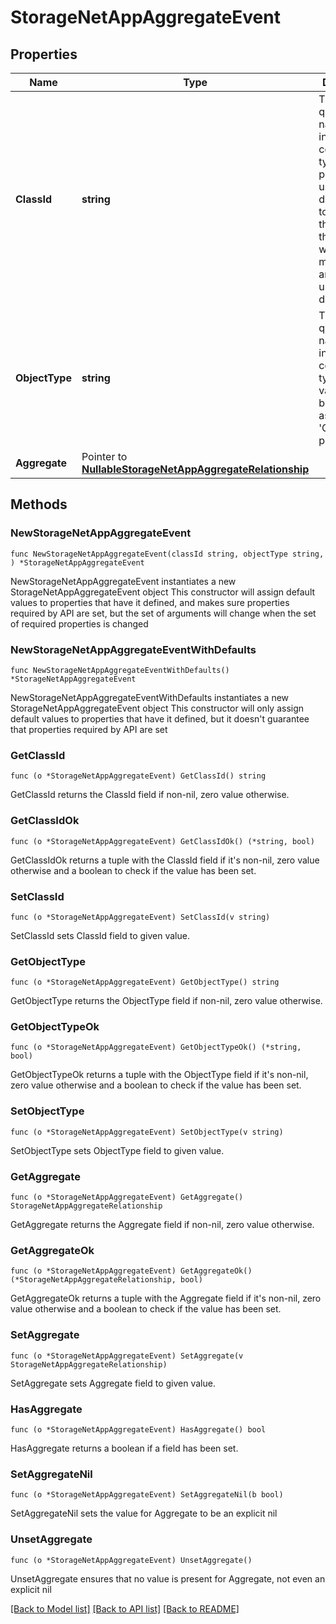 # StorageNetAppAggregateEvent

## Properties

Name | Type | Description | Notes
------------ | ------------- | ------------- | -------------
**ClassId** | **string** | The fully-qualified name of the instantiated, concrete type. This property is used as a discriminator to identify the type of the payload when marshaling and unmarshaling data. | [default to "storage.NetAppAggregateEvent"]
**ObjectType** | **string** | The fully-qualified name of the instantiated, concrete type. The value should be the same as the &#39;ClassId&#39; property. | [default to "storage.NetAppAggregateEvent"]
**Aggregate** | Pointer to [**NullableStorageNetAppAggregateRelationship**](StorageNetAppAggregateRelationship.md) |  | [optional] 

## Methods

### NewStorageNetAppAggregateEvent

`func NewStorageNetAppAggregateEvent(classId string, objectType string, ) *StorageNetAppAggregateEvent`

NewStorageNetAppAggregateEvent instantiates a new StorageNetAppAggregateEvent object
This constructor will assign default values to properties that have it defined,
and makes sure properties required by API are set, but the set of arguments
will change when the set of required properties is changed

### NewStorageNetAppAggregateEventWithDefaults

`func NewStorageNetAppAggregateEventWithDefaults() *StorageNetAppAggregateEvent`

NewStorageNetAppAggregateEventWithDefaults instantiates a new StorageNetAppAggregateEvent object
This constructor will only assign default values to properties that have it defined,
but it doesn't guarantee that properties required by API are set

### GetClassId

`func (o *StorageNetAppAggregateEvent) GetClassId() string`

GetClassId returns the ClassId field if non-nil, zero value otherwise.

### GetClassIdOk

`func (o *StorageNetAppAggregateEvent) GetClassIdOk() (*string, bool)`

GetClassIdOk returns a tuple with the ClassId field if it's non-nil, zero value otherwise
and a boolean to check if the value has been set.

### SetClassId

`func (o *StorageNetAppAggregateEvent) SetClassId(v string)`

SetClassId sets ClassId field to given value.


### GetObjectType

`func (o *StorageNetAppAggregateEvent) GetObjectType() string`

GetObjectType returns the ObjectType field if non-nil, zero value otherwise.

### GetObjectTypeOk

`func (o *StorageNetAppAggregateEvent) GetObjectTypeOk() (*string, bool)`

GetObjectTypeOk returns a tuple with the ObjectType field if it's non-nil, zero value otherwise
and a boolean to check if the value has been set.

### SetObjectType

`func (o *StorageNetAppAggregateEvent) SetObjectType(v string)`

SetObjectType sets ObjectType field to given value.


### GetAggregate

`func (o *StorageNetAppAggregateEvent) GetAggregate() StorageNetAppAggregateRelationship`

GetAggregate returns the Aggregate field if non-nil, zero value otherwise.

### GetAggregateOk

`func (o *StorageNetAppAggregateEvent) GetAggregateOk() (*StorageNetAppAggregateRelationship, bool)`

GetAggregateOk returns a tuple with the Aggregate field if it's non-nil, zero value otherwise
and a boolean to check if the value has been set.

### SetAggregate

`func (o *StorageNetAppAggregateEvent) SetAggregate(v StorageNetAppAggregateRelationship)`

SetAggregate sets Aggregate field to given value.

### HasAggregate

`func (o *StorageNetAppAggregateEvent) HasAggregate() bool`

HasAggregate returns a boolean if a field has been set.

### SetAggregateNil

`func (o *StorageNetAppAggregateEvent) SetAggregateNil(b bool)`

 SetAggregateNil sets the value for Aggregate to be an explicit nil

### UnsetAggregate
`func (o *StorageNetAppAggregateEvent) UnsetAggregate()`

UnsetAggregate ensures that no value is present for Aggregate, not even an explicit nil

[[Back to Model list]](../README.md#documentation-for-models) [[Back to API list]](../README.md#documentation-for-api-endpoints) [[Back to README]](../README.md)


